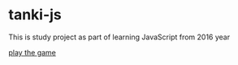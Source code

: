 # tanki-js
This is study project as part of learning JavaScript from 2016 year

[play the game](https://antnkretv.github.io/tanki-js/src/index.html)